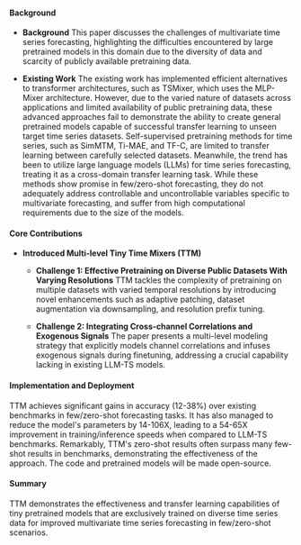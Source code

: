 #### Background
- **Background**
This paper discusses the challenges of multivariate time series forecasting, highlighting the difficulties encountered by large pretrained models in this domain due to the diversity of data and scarcity of publicly available pretraining data.

- **Existing Work**
The existing work has implemented efficient alternatives to transformer architectures, such as TSMixer, which uses the MLP-Mixer architecture. However, due to the varied nature of datasets across applications and limited availability of public pretraining data, these advanced approaches fail to demonstrate the ability to create general pretrained models capable of successful transfer learning to unseen target time series datasets. Self-supervised pretraining methods for time series, such as SimMTM, Ti-MAE, and TF-C, are limited to transfer learning between carefully selected datasets. Meanwhile, the trend has been to utilize large language models (LLMs) for time series forecasting, treating it as a cross-domain transfer learning task. While these methods show promise in few/zero-shot forecasting, they do not adequately address controllable and uncontrollable variables specific to multivariate forecasting, and suffer from high computational requirements due to the size of the models.

#### Core Contributions
- **Introduced Multi-level Tiny Time Mixers (TTM)**
  - **Challenge 1: Effective Pretraining on Diverse Public Datasets With Varying Resolutions**
      TTM tackles the complexity of pretraining on multiple datasets with varied temporal resolutions by introducing novel enhancements such as adaptive patching, dataset augmentation via downsampling, and resolution prefix tuning.

  - **Challenge 2: Integrating Cross-channel Correlations and Exogenous Signals**
      The paper presents a multi-level modeling strategy that explicitly models channel correlations and infuses exogenous signals during finetuning, addressing a crucial capability lacking in existing LLM-TS models.

#### Implementation and Deployment
TTM achieves significant gains in accuracy (12-38%) over existing benchmarks in few/zero-shot forecasting tasks. It has also managed to reduce the model's parameters by 14-106X, leading to a 54-65X improvement in training/inference speeds when compared to LLM-TS benchmarks. Remarkably, TTM's zero-shot results often surpass many few-shot results in benchmarks, demonstrating the effectiveness of the approach. The code and pretrained models will be made open-source.

#### Summary
TTM demonstrates the effectiveness and transfer learning capabilities of tiny pretrained models that are exclusively trained on diverse time series data for improved multivariate time series forecasting in few/zero-shot scenarios.